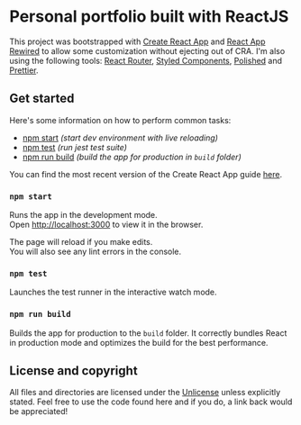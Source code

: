 # Personal portfolio built with ReactJS

This project was bootstrapped with [Create React App](https://github.com/facebookincubator/create-react-app) and [React App Rewired](https://github.com/timarney/react-app-rewired) to allow some customization without ejecting out of CRA.  I'm also using the following tools: [React Router](https://github.com/ReactTraining/react-router), [Styled Components](https://www.styled-components.com/), [Polished](https://polished.js.org/) and [Prettier](https://github.com/prettier/prettier).

## Get started
Here's some information on how to perform common tasks:
- [npm start](#npm-start) *(start dev environment with live reloading)*
- [npm test](#npm-test) *(run jest test suite)*
- [npm run build](#npm-run-build) *(build the app for production in `build` folder)*

You can find the most recent version of the Create React App guide [here](https://github.com/facebookincubator/create-react-app/blob/master/packages/react-scripts/template/README.md).

### `npm start`

Runs the app in the development mode.<br>
Open [http://localhost:3000](http://localhost:3000) to view it in the browser.

The page will reload if you make edits.<br>
You will also see any lint errors in the console.

### `npm test`

Launches the test runner in the interactive watch mode.

### `npm run build`

Builds the app for production to the `build` folder. It correctly bundles React in production mode and optimizes the build for the best performance.

## License and copyright

All files and directories are licensed under the [Unlicense](http://unlicense.org/) unless explicitly stated. Feel free to use the code found here and if you do, a link back would be appreciated!
